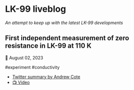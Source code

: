 # LK-99 liveblog

_An attempt to keep up with the latest LK-99 developments_

## First independent measurement of zero resistance in LK-99 at 110 K

📅 August 02, 2023

#experiment #conductivity 

- [Twitter summary by Andrew Cote](https://twitter.com/Andercot/status/1686805961124855810)
- [📺 Video](https://targum.video/v/2023/8/2/79065d85347d0a5dececb858f7e3acbd/)
